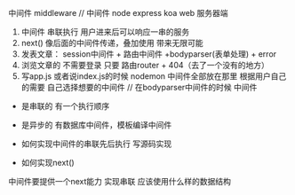 中间件 middleware
// 中间件 node express koa  web  服务器端
1. 中间件 串联执行 用户进来后可以响应一串的服务
2. next()  像后面的中间件传递，叠加使用 带来无限可能
3. 发表文章： session中间件 + 路由中间件 +bodyparser(表单处理) + error
4. 浏览文章的 不需要登录 只要 路由router + 404（去了一个没有的地方）
5. 写app.js 或者说index.js的时候 nodemon  中间件全部放在那里 根据用户自己的需要 自己选择想要的中间件
// 在bodyparser中间件的时候
中间件
- 是串联的 有一个执行顺序 
- 是异步的 有数据库中间件，模板编译中间件

- 如何实现中间件的串联先后执行 写源码实现
- 如何实现next()

中间件要提供一个next能力 实现串联 应该使用什么样的数据结构
